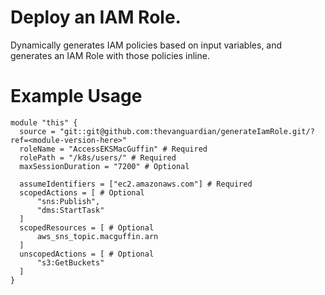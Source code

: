 # Deploy an IAM Role.
Dynamically generates IAM policies based on input variables, and generates an IAM Role with those policies inline.

# Example Usage
```hcl
module "this" {
  source = "git::git@github.com:thevanguardian/generateIamRole.git/?ref=<module-version-here>" 
  roleName = "AccessEKSMacGuffin" # Required
  rolePath = "/k8s/users/" # Required
  maxSessionDuration = "7200" # Optional

  assumeIdentifiers = ["ec2.amazonaws.com"] # Required
  scopedActions = [ # Optional
      "sns:Publish",
      "dms:StartTask"
  ]
  scopedResources = [ # Optional
      aws_sns_topic.macguffin.arn
  ]
  unscopedActions = [ # Optional
      "s3:GetBuckets"
  ]
}
```
